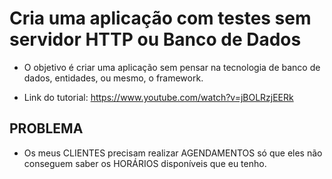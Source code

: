 # Cria uma aplicação com testes sem servidor HTTP ou Banco de Dados

* O objetivo é criar uma aplicação sem pensar na tecnologia de banco de dados, entidades, ou mesmo, o framework.

* Link do tutorial: https://www.youtube.com/watch?v=jBOLRzjEERk

## PROBLEMA 

*  Os meus CLIENTES precisam realizar AGENDAMENTOS só que eles não conseguem saber os HORÁRIOS disponíveis que eu tenho.